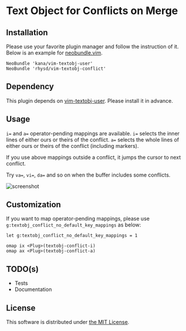 Text Object for Conflicts on Merge
==================================

## Installation

Please use your favorite plugin manager and follow the instruction of it.  Below is an example for [neobundle.vim](https://github.com/Shougo/neobundle.vim).

```vim
NeoBundle 'kana/vim-textobj-user'
NeoBundle 'rhysd/vim-textobj-conflict'
```

## Dependency

This plugin depends on [vim-textobj-user](https://github.com/kana/vim-textobj-user).  Please install it in advance.

## Usage

`i=` and `a=` operator-pending mappings are available.  `i=` selects the inner lines of either ours or theirs of the conflict.  `a=` selects the whole lines of either ours or theirs of the conflict (including markers).

If you use above mappings outside a conflict, it jumps the cursor to next conflict.

Try `va=`, `vi=`, `da=` and so on when the buffer includes some conflicts.

![screenshot](https://raw.githubusercontent.com/rhysd/screenshots/master/vim-textobj-conflict/textobj-conflict.gif)

## Customization

If you want to map operator-pending mappings, please use `g:textobj_conflict_no_default_key_mappings` as below:

```vim
let g:textobj_conflict_no_default_key_mappings = 1

omap ix <Plug>(textobj-conflict-i)
omap ax <Plug>(textobj-conflict-a)
```

## TODO(s)

- Tests
- Documentation

## License

This software is distributed under [the MIT License](http://opensource.org/licenses/MIT).
